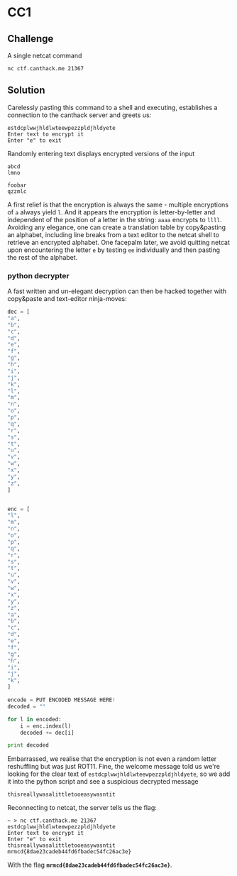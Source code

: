 # CC1

## Challenge
A single netcat command
```shell
nc ctf.canthack.me 21367
```

## Solution
Carelessly pasting this command to a shell and executing, establishes a connection to the canthack server and greets us:

```
estdcplwwjhldlwteewpezzpldjhldyete
Enter text to encrypt it
Enter "e" to exit
```

Randomly entering text displays encrypted versions of the input
```
abcd
lmno
```
```
foobar
qzzmlc
```

A first relief is that the encryption is always the same - multiple encryptions
of `a` always yield `l`. And it appears the encryption is letter-by-letter and
independent of the position of a letter in the string: `aaaa` encrypts to
`llll`. Avoiding any elegance, one can create a translation table by
copy&pasting an alphabet, including line breaks from a text editor to the
netcat shell to retrieve an encrypted alphabet. One facepalm later, we avoid
quitting netcat upon encountering the letter `e` by testing `ee` individually
and then pasting the rest of the alphabet.

### python decrypter

A fast written and un-elegant decryption can then be hacked together with copy&paste and text-editor ninja-moves:

```python
dec = [
"a",
"b",
"c",
"d",
"e",
"f",
"g",
"h",
"i",
"j",
"k",
"l",
"m",
"n",
"o",
"p",
"q",
"r",
"s",
"t",
"u",
"v",
"w",
"x",
"y",
"z",
]


enc = [
"l",
"m",
"n",
"o",
"p",
"q",
"r",
"s",
"t",
"u",
"v",
"w",
"x",
"y",
"z",
"a",
"b",
"c",
"d",
"e",
"f",
"g",
"h",
"i",
"j",
"k",
]

encode = PUT ENCODED MESSAGE HERE!
decoded = ""

for l in encoded:
    i = enc.index(l)
    decoded += dec[i]

print decoded

```

Embarrassed, we realise that the encryption is not even a random letter
reshuffling but was just ROT11. Fine, the welcome message told us we're
looking for the clear text of `estdcplwwjhldlwteewpezzpldjhldyete`, so we add
it into the python script and see a suspicious decrypted message

```
thisreallywasalittletooeasywasntit
```

Reconnecting to netcat, the server tells us the flag:

```shell
~ > nc ctf.canthack.me 21367
estdcplwwjhldlwteewpezzpldjhldyete
Enter text to encrypt it
Enter "e" to exit
thisreallywasalittletooeasywasntit
mrmcd{8dae23cadeb44fd6fbadec54fc26ac3e}
```

With the flag **`mrmcd{8dae23cadeb44fd6fbadec54fc26ac3e}`**.
